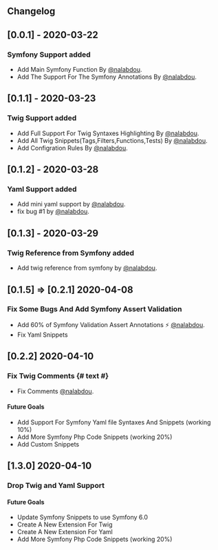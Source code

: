 ## Changelog

## [0.0.1] - 2020-03-22

### Symfony Support added

- Add Main Symfony Function By [@nalabdou](https://github.com/nalabdou).
- Add The Support For The Symfony Annotations By [@nalabdou](https://github.com/nalabdou).

## [0.1.1] - 2020-03-23

### Twig Support added

- Add Full Support For Twig Syntaxes Highlighting By [@nalabdou](https://github.com/nalabdou).
- Add All Twig Snippets(Tags,Filters,Functions,Tests) By [@nalabdou](https://github.com/nalabdou).
- Add Configration Rules By [@nalabdou](https://github.com/nalabdou).

## [0.1.2] - 2020-03-28

### Yaml Support added

- Add mini yaml support by [@nalabdou](https://github.com/nalabdou).
- fix bug  #1 by [@nalabdou](https://github.com/nalabdou).

## [0.1.3] - 2020-03-29

### Twig Reference from Symfony added

- Add twig reference from symfony by  [@nalabdou](https://github.com/nalabdou).


## [0.1.5] => [0.2.1] 2020-04-08

### Fix Some Bugs And Add Symfony Assert Validation 

- Add 60% of Symfony Validation Assert Annotations ⚡️ [@nalabdou](https://github.com/nalabdou).
- Fix Yaml Snippets

## [0.2.2] 2020-04-10

### Fix Twig Comments {# text #}

- Fix Comments [@nalabdou](https://github.com/nalabdou).

#### Future Goals

- Add Support For Symfony Yaml file Syntaxes And Snippets (working 10%)
- Add More Symfony Php Code Snippets (working 20%)
- Add Custom Snippets

## [1.3.0] 2020-04-10

### Drop Twig and Yaml Support

#### Future Goals

- Update Symfony Snippets to use Symfony 6.0
- Create A New Extension For Twig
- Create A New Extension For Yaml
- Add More Symfony Php Code Snippets (working 20%)
